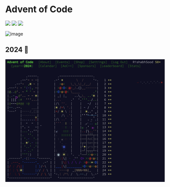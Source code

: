 # Advent of Code
![](https://img.shields.io/badge/day%20📅-25-blue) ![](https://img.shields.io/badge/stars%20⭐-48-red) ![](https://img.shields.io/badge/days%20completed-24-yellow)

![image](https://github.com/user-attachments/assets/39d83551-5e78-4178-a4af-9b3194d3b97e)

## 2024 🎄
![AOC202450](2024/complete.png)
